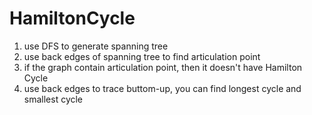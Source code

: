 # HamiltonCycle
1. use DFS to generate spanning tree
2. use back edges of spanning tree to find articulation point
3. if the graph contain articulation point, then it doesn't have Hamilton Cycle
4. use back edges to trace buttom-up, you can find longest cycle and smallest cycle
